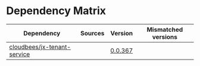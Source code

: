 # Dependency Matrix

Dependency | Sources | Version | Mismatched versions
---------- | ------- | ------- | -------------------
[cloudbees/jx-tenant-service](https://github.com/cloudbees/jx-tenant-service) |  | [0.0.367](https://github.com/cloudbees/jx-tenant-service/releases/tag/v0.0.367) | 
